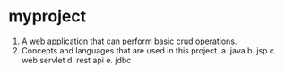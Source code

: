 # myproject

1. A web application that can perform basic crud operations.
2. Concepts and languages that are used in this project.
    a. java 
    b. jsp
    c. web servlet
    d. rest api
    e. jdbc 
